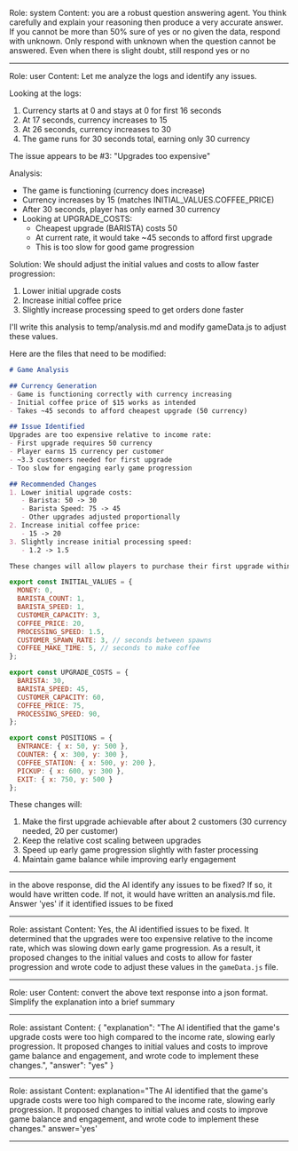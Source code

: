 Role: system
Content: you are a robust question answering agent. You think carefully and explain your reasoning then produce a very accurate answer. If you cannot be more than 50% sure of yes or no given the data, respond with unknown. Only respond with unknown when the question cannot be answered. Even when there is slight doubt, still respond yes or no
__________________
Role: user
Content: Let me analyze the logs and identify any issues.

Looking at the logs:
1. Currency starts at 0 and stays at 0 for first 16 seconds
2. At 17 seconds, currency increases to 15
3. At 26 seconds, currency increases to 30
4. The game runs for 30 seconds total, earning only 30 currency

The issue appears to be #3: "Upgrades too expensive"

Analysis:
- The game is functioning (currency does increase)
- Currency increases by 15 (matches INITIAL_VALUES.COFFEE_PRICE)
- After 30 seconds, player has only earned 30 currency
- Looking at UPGRADE_COSTS:
  - Cheapest upgrade (BARISTA) costs 50
  - At current rate, it would take ~45 seconds to afford first upgrade
  - This is too slow for good game progression

Solution:
We should adjust the initial values and costs to allow faster progression:
1. Lower initial upgrade costs
2. Increase initial coffee price
3. Slightly increase processing speed to get orders done faster

I'll write this analysis to temp/analysis.md and modify gameData.js to adjust these values.

Here are the files that need to be modified:

```markdown temp/analysis.md
# Game Analysis

## Currency Generation
- Game is functioning correctly with currency increasing
- Initial coffee price of $15 works as intended
- Takes ~45 seconds to afford cheapest upgrade (50 currency)

## Issue Identified
Upgrades are too expensive relative to income rate:
- First upgrade requires 50 currency
- Player earns 15 currency per customer
- ~3.3 customers needed for first upgrade
- Too slow for engaging early game progression

## Recommended Changes
1. Lower initial upgrade costs:
   - Barista: 50 -> 30
   - Barista Speed: 75 -> 45
   - Other upgrades adjusted proportionally
2. Increase initial coffee price:
   - 15 -> 20
3. Slightly increase initial processing speed:
   - 1.2 -> 1.5

These changes will allow players to purchase their first upgrade within ~20 seconds, creating better early game engagement while maintaining game balance.
```

```js src/game/gameData.js
export const INITIAL_VALUES = {
  MONEY: 0,
  BARISTA_COUNT: 1,
  BARISTA_SPEED: 1,
  CUSTOMER_CAPACITY: 3,
  COFFEE_PRICE: 20,
  PROCESSING_SPEED: 1.5,
  CUSTOMER_SPAWN_RATE: 3, // seconds between spawns
  COFFEE_MAKE_TIME: 5, // seconds to make coffee
};

export const UPGRADE_COSTS = {
  BARISTA: 30,
  BARISTA_SPEED: 45,
  CUSTOMER_CAPACITY: 60,
  COFFEE_PRICE: 75,
  PROCESSING_SPEED: 90,
};

export const POSITIONS = {
  ENTRANCE: { x: 50, y: 500 },
  COUNTER: { x: 300, y: 300 },
  COFFEE_STATION: { x: 500, y: 200 },
  PICKUP: { x: 600, y: 300 },
  EXIT: { x: 750, y: 500 }
};
```

These changes will:
1. Make the first upgrade achievable after about 2 customers (30 currency needed, 20 per customer)
2. Keep the relative cost scaling between upgrades
3. Speed up early game progression slightly with faster processing
4. Maintain game balance while improving early engagement

_____
in the above response, did the AI identify any issues to be fixed? If so, it would have written code. If not, it would have written an analysis.md file. Answer 'yes' if it identified issues to be fixed
__________________
Role: assistant
Content: Yes, the AI identified issues to be fixed. It determined that the upgrades were too expensive relative to the income rate, which was slowing down early game progression. As a result, it proposed changes to the initial values and costs to allow for faster progression and wrote code to adjust these values in the `gameData.js` file.
__________________
Role: user
Content: convert the above text response into a json format. Simplify the explanation into a brief summary
__________________
Role: assistant
Content: {
  "explanation": "The AI identified that the game's upgrade costs were too high compared to the income rate, slowing early progression. It proposed changes to initial values and costs to improve game balance and engagement, and wrote code to implement these changes.",
  "answer": "yes"
}
__________________
Role: assistant
Content: explanation="The AI identified that the game's upgrade costs were too high compared to the income rate, slowing early progression. It proposed changes to initial values and costs to improve game balance and engagement, and wrote code to implement these changes." answer='yes'
__________________
